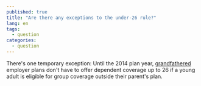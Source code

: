 ```yaml
---
published: true
title: "Are there any exceptions to the under-26 rule?"
lang: en
tags: 
  - question
categories: 
  - question
---
```


There's one temporary exception: Until the 2014 plan year, [grandfathered](/glossary/grandfathered-health-plan "glossary") employer plans don't have to offer dependent coverage up to 26 if a young adult is eligible for group coverage outside their parent's plan.
